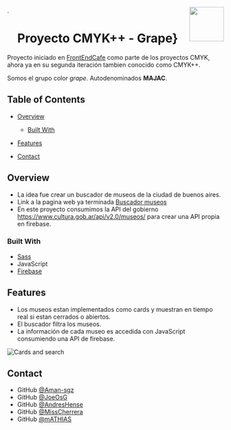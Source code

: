 
<!--Repositorio iniciado para comenzar/seguir el aprendizaje de un desarrollador frontend
-->


<!-- Please update value in the {}  -->
.<img src="./public/assets/logo.svg" align="right" height=80px />
<h1 align="center"> Proyecto CMYK++ - Grape}</h1>


  Proyecto iniciado en [FrontEndCafe](https://frontend.cafe/) como parte de los proyectos CMYK, ahora ya en su segunda iteración tambien conocido como CMYK++.

Somos el grupo color *grape*. Autodenominados **MAJAC**.



<!-- TABLE OF CONTENTS -->

## Table of Contents

- [Overview](#overview)
  - [Built With](#built-with)
- [Features](#features)

- [Contact](#contact)

<!-- OVERVIEW -->

## Overview
<!--![screenshot](https://raw.githubusercontent.com/Aman-sgz/My-Team_Page/master/assets/my-team.png)-->
- La idea fue crear un buscador de museos de la ciudad de buenos aires.
- Link a la pagina web ya terminada [Buscador museos](https://jovial-heisenberg-707def.netlify.app/)
- En este proyecto consumimos la API del gobierno https://www.cultura.gob.ar/api/v2.0/museos/ para crear una API propia en firebase.


### Built With
<!-- This section should list any major frameworks that you built your project using. Here are a few examples.-->
- [Sass](https://sass-lang.com/)
- JavaScript
- [Firebase](https://firebase.google.com/)


## Features

<!-- List the features of your application or follow the template. Don't share the figma file here :) -->

- Los museos estan implementados como cards y muestran en tiempo real si estan cerrados o abiertos.
- El buscador filtra los museos.
- La información de cada museo es accedida con JavaScript consumiendo una API de firebase.

![Cards and search](./public/demo/demo.gif)


## Contact

- GitHub [@Aman-sgz](https://github.com/Aman-sgz)
- GitHub [@JoeOsG](https://github.com/JoeOsG)
- GitHub [@AndresHense](https://github.com/AndresHense)
- GitHub [@MissCherrera](https://github.com/MissCherrera)
- GitHub [@mATHIAS](https://github.com/mathias121993)

